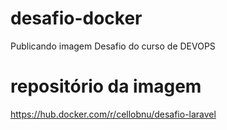 # desafio-docker

Publicando imagem Desafio do curso de DEVOPS

# repositório da imagem

https://hub.docker.com/r/cellobnu/desafio-laravel
